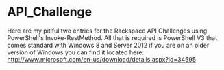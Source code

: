 API_Challenge
=============
Here are my pitiful two entries for the Rackspace API Challenges using PowerShell's Invoke-RestMethod.
All that is required is PowerShell V3 that comes standard with Windows 8 and Server 2012 if you are on
an older version of Windows you can find it located here: http://www.microsoft.com/en-us/download/details.aspx?id=34595
